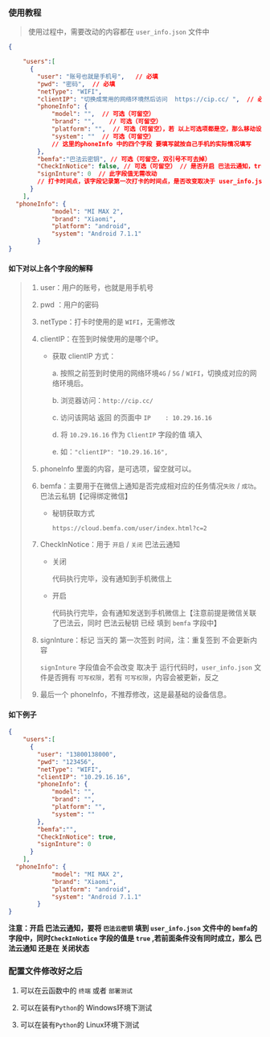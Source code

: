 ### 使用教程

>
> 使用过程中，需要改动的内容都在 `user_info.json` 文件中

```json
{

    "users":[
      {
        "user": "账号也就是手机号",   // 必填
        "pwd": "密码",  // 必填
        "netType": "WIFI",
        "clientIP": "切换成常用的网络环境然后访问  https://cip.cc/ ",  // 必填
        "phoneInfo": {
            "model": "",  // 可选（可留空）
            "brand": "",    // 可选（可留空）
            "platform": "",  // 可选（可留空），若 以上可选项都是空，那么移动设备信息默认使用 下面的phoneInfo对象中的信息 
            "system": ""  // 可选（可留空）
            // 这里的phoneInfo 中的四个字段 要填写就按自己手机的实际情况填写
        },
        "bemfa":"巴法云密钥", // 可选（可留空，双引号不可去掉）
        "CheckInNotice": false, // 可选（可留空） // 是否开启 巴法云通知，true为 开启，false 为关闭
        "signInture": 0  // 此字段值无需改动
        // 打卡时间点，该字段记录第一次打卡的时间点，是否改变取决于 user_info.json 文件是否拥有 可写权限
      }
    ],
  "phoneInfo": {
            "model": "MI MAX 2",
            "brand": "Xiaomi",
            "platform": "android",
            "system": "Android 7.1.1"
        }
}
````

#### 如下对以上各个字段的解释

> 1. user：用户的账号，也就是用手机号
> 2. pwd ：用户的密码
> 3. netType：打卡时使用的是 `WIFI`，无需修改
>
> 4. clientIP：在签到时候使用的是哪个IP。
>
>    - 获取 clientIP 方式：
>
>       a. 按照之前签到时使用的网络环境`4G` / `5G` / `WIFI`，切换成对应的网络环境后。
>
>       b. 浏览器访问：`http://cip.cc/`
>
>       c. 访问该网站 返回 的页面中 `IP	: 10.29.16.16`
>
>       d. 将 `10.29.16.16` 作为 `ClientIP` 字段的值 填入
>
>       e. 如：`"clientIP": "10.29.16.16",`
>
> 5. phoneInfo 里面的内容，是可选项，留空就可以。
>
> 6. bemfa：主要用于在微信上通知是否完成相对应的任务情况`失败` / `成功`。巴法云私钥【记得绑定微信】
> 
>    - 秘钥获取方式
>  
>      `https://cloud.bemfa.com/user/index.html?c=2`
> 
> 7. CheckInNotice：用于 `开启` / `关闭` 巴法云通知
>
>    - 关闭
>      
>      代码执行完毕，没有通知到手机微信上
> 
>    - 开启
> 
>      代码执行完毕，会有通知发送到手机微信上【注意前提是微信关联了巴法云，同时 巴法云秘钥 已经 填到 `bemfa` 字段中】 
> 
> 8. signInture：标记 当天的 第一次签到 时间，注：重复签到 不会更新内容
>
>     `signInture` 字段值会不会改变 取决于 运行代码时，`user_info.json` 文件是否拥有 `可写权限`，若有 `可写权限`，内容会被更新，反之
> 
> 9. 最后一个 phoneInfo，不推荐修改，这是最基础的设备信息。
> 
> 
> 
>




#### 如下例子

```json
{
    "users":[
      {
        "user": "13800138000",
        "pwd": "123456",
        "netType": "WIFI",
        "clientIP": "10.29.16.16",
        "phoneInfo": {
            "model": "",
            "brand": "",
            "platform": "",
            "system": ""
        },
        "bemfa":"",
        "CheckInNotice": true,
        "signInture": 0
      }
    ],
  "phoneInfo": {
            "model": "MI MAX 2",
            "brand": "Xiaomi",
            "platform": "android",
            "system": "Android 7.1.1"
        }
}
```

**注意：开启 巴法云通知，要将 `巴法云密钥` 填到 `user_info.json` 文件中的 `bemfa`的字段中，同时`CheckInNotice` 字段的值是 `true` ,若前面条件没有同时成立，那么 巴法云通知 还是在 关闭状态**

### 配置文件修改好之后

1. 可以在云函数中的 `终端` 或者 `部署测试`

2. 可以在装有`Python`的 Windows环境下测试

3. 可以在装有`Python`的 Linux环境下测试